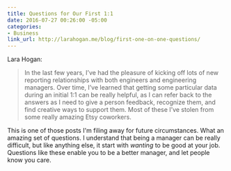 ```yaml
---
title: Questions for Our First 1:1
date: 2016-07-27 00:26:00 -05:00
categories:
- Business
link_url: http://larahogan.me/blog/first-one-on-one-questions/
---
```


Lara Hogan:

> In the last few years, I’ve had the pleasure of kicking off lots of new reporting relationships with both engineers and engineering managers. Over time, I’ve learned that getting some particular data during an initial 1:1 can be really helpful, as I can refer back to the answers as I need to give a person feedback, recognize them, and find creative ways to support them. Most of these I’ve stolen from some really amazing Etsy coworkers.

This is one of those posts I'm filing away for future circumstances. What an amazing set of questions. I understand that being a manager can be really difficult, but like anything else, it start with *wanting* to be good at your job. Questions like these enable you to be a better manager, and let people know you care.
